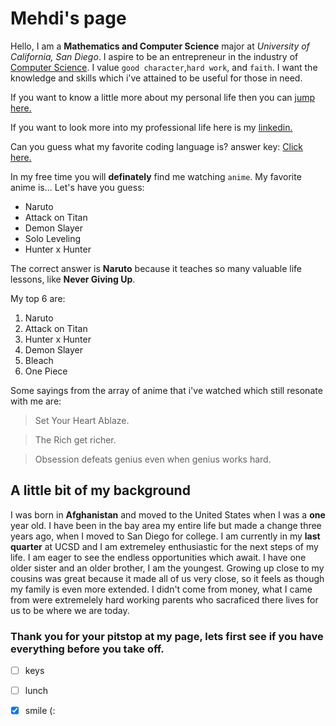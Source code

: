 # Mehdi's page
Hello, I am a **Mathematics and Computer Science** major at _University of California, San Diego_. I aspire to be an entrepreneur in the industry of <ins>Computer Science</ins>. I value `good character`,`hard work`, and `faith`. I want the knowledge and skills which i've attained to be useful for those in need.

If you want to know a little more about my personal life then you can [jump here.](#a-little-bit-of-my-background) 

If you want to look more into my professional life here is my [linkedin.](https://www.linkedin.com/in/mehdiaziz/) 

Can you guess what my favorite coding language is? answer key: [Click here.](README.md)

In my free time you will **definately** find me watching `anime`. My favorite anime is... Let's have you guess:
+ Naruto
+ Attack on Titan
+ Demon Slayer
+ Solo Leveling
+ Hunter x Hunter

The correct answer is **Naruto** because it teaches so many valuable life lessons, like **Never Giving Up**.

My top 6 are:
1. Naruto
2. Attack on Titan
3. Hunter x Hunter
4. Demon Slayer
5. Bleach
6. One Piece

Some sayings from the array of anime that i've watched which still resonate with me are:
> Set Your Heart Ablaze.

> The Rich get richer.

> Obsession defeats genius even when genius works hard.

## A little bit of my background
I was born in **Afghanistan** and moved to the United States when I was a **one** year old. I have been in the bay area my entire life but made a change three years ago, when I moved to San Diego for college. I am currently in my **last quarter** at UCSD and I am extremeley enthusiastic for the next steps of my life. I am eager to see the endless opportunities which await. I have one older sister and an older brother, I am the youngest. Growing up close to my cousins was great because it made all of us very close, so it feels as though my family is even more extended. I didn't come from money, what I came from were extremelely hard working parents who sacraficed there lives for us to be where we are today.


### Thank you for your pitstop at my page, lets first see if you have everything before you take off.
- [ ]  keys 
- [ ] lunch
- [x] smile (:





